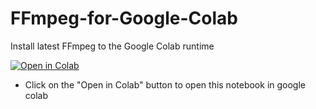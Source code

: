 # FFmpeg-for-Google-Colab
Install latest FFmpeg to the Google Colab runtime

<a href="https://colab.research.google.com/github/dropcreations/FFmpeg-for-Google-Colab/blob/main/FFmpeg_in_Google_Drive.ipynb"><img src="https://colab.research.google.com/assets/colab-badge.svg" alt="Open in Colab"/></a>
<br>
* Click on the "Open in Colab" button to open this notebook in google colab
